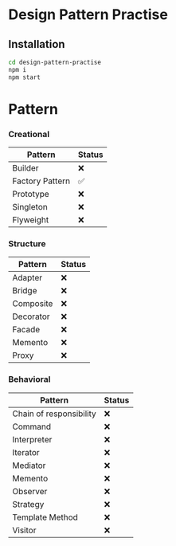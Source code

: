 # Design Pattern Practise

## Installation
```sh
cd design-pattern-practise
npm i
npm start
```
# Pattern
### Creational
| Pattern           | Status |
| ------            | ------ |
| Builder           | ❌ |
| Factory Pattern   | ✅ |
| Prototype         | ❌ |
| Singleton         | ❌ |
| Flyweight         | ❌ |

### Structure
| Pattern           | Status |
| ----------------- | ------ |
| Adapter           | ❌ |
| Bridge            | ❌ |
| Composite         | ❌ |
| Decorator         | ❌ |
| Facade            | ❌ |
| Memento           | ❌ |
| Proxy             | ❌ |

### Behavioral
| Pattern                 | Status |
| -----------------       | ------ |
| Chain of responsibility | ❌ |
| Command                 | ❌ |
| Interpreter             | ❌ |
| Iterator                | ❌ |
| Mediator                | ❌ |
| Memento                 | ❌ |
| Observer                | ❌ |
| Strategy                | ❌ |
| Template Method         | ❌ |
| Visitor                 | ❌ |